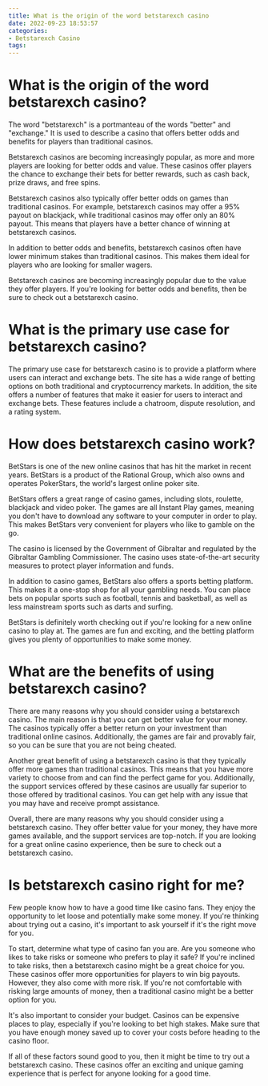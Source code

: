 ```yaml
---
title: What is the origin of the word betstarexch casino
date: 2022-09-23 18:53:57
categories:
- Betstarexch Casino
tags:
---
```



#  What is the origin of the word betstarexch casino?

The word "betstarexch" is a portmanteau of the words "better" and "exchange." It is used to describe a casino that offers better odds and benefits for players than traditional casinos.

Betstarexch casinos are becoming increasingly popular, as more and more players are looking for better odds and value. These casinos offer players the chance to exchange their bets for better rewards, such as cash back, prize draws, and free spins.

Betstarexch casinos also typically offer better odds on games than traditional casinos. For example, betstarexch casinos may offer a 95% payout on blackjack, while traditional casinos may offer only an 80% payout. This means that players have a better chance of winning at betstarexch casinos.

In addition to better odds and benefits, betstarexch casinos often have lower minimum stakes than traditional casinos. This makes them ideal for players who are looking for smaller wagers.

Betstarexch casinos are becoming increasingly popular due to the value they offer players. If you're looking for better odds and benefits, then be sure to check out a betstarexch casino.

#  What is the primary use case for betstarexch casino?

The primary use case for betstarexch casino is to provide a platform where users can interact and exchange bets. The site has a wide range of betting options on both traditional and cryptocurrency markets. In addition, the site offers a number of features that make it easier for users to interact and exchange bets. These features include a chatroom, dispute resolution, and a rating system.

#  How does betstarexch casino work?

BetStars is one of the new online casinos that has hit the market in recent years. BetStars is a product of the Rational Group, which also owns and operates PokerStars, the world's largest online poker site.

BetStars offers a great range of casino games, including slots, roulette, blackjack and video poker. The games are all Instant Play games, meaning you don't have to download any software to your computer in order to play. This makes BetStars very convenient for players who like to gamble on the go.

The casino is licensed by the Government of Gibraltar and regulated by the Gibraltar Gambling Commissioner. The casino uses state-of-the-art security measures to protect player information and funds.

In addition to casino games, BetStars also offers a sports betting platform. This makes it a one-stop shop for all your gambling needs. You can place bets on popular sports such as football, tennis and basketball, as well as less mainstream sports such as darts and surfing.

BetStars is definitely worth checking out if you're looking for a new online casino to play at. The games are fun and exciting, and the betting platform gives you plenty of opportunities to make some money.

#  What are the benefits of using betstarexch casino?

There are many reasons why you should consider using a betstarexch casino. The main reason is that you can get better value for your money. The casinos typically offer a better return on your investment than traditional online casinos. Additionally, the games are fair and provably fair, so you can be sure that you are not being cheated.

Another great benefit of using a betstarexch casino is that they typically offer more games than traditional casinos. This means that you have more variety to choose from and can find the perfect game for you. Additionally, the support services offered by these casinos are usually far superior to those offered by traditional casinos. You can get help with any issue that you may have and receive prompt assistance.

Overall, there are many reasons why you should consider using a betstarexch casino. They offer better value for your money, they have more games available, and the support services are top-notch. If you are looking for a great online casino experience, then be sure to check out a betstarexch casino.

#  Is betstarexch casino right for me?

Few people know how to have a good time like casino fans. They enjoy the opportunity to let loose and potentially make some money. If you're thinking about trying out a casino, it's important to ask yourself if it's the right move for you.

To start, determine what type of casino fan you are. Are you someone who likes to take risks or someone who prefers to play it safe? If you're inclined to take risks, then a betstarexch casino might be a great choice for you. These casinos offer more opportunities for players to win big payouts. However, they also come with more risk. If you're not comfortable with risking large amounts of money, then a traditional casino might be a better option for you.

It's also important to consider your budget. Casinos can be expensive places to play, especially if you're looking to bet high stakes. Make sure that you have enough money saved up to cover your costs before heading to the casino floor.

If all of these factors sound good to you, then it might be time to try out a betstarexch casino. These casinos offer an exciting and unique gaming experience that is perfect for anyone looking for a good time.